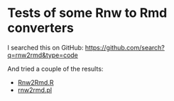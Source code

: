# Tests of some Rnw to Rmd converters

I searched this on GitHub: https://github.com/search?q=rnw2rmd&type=code

And tried a couple of the results:

* [Rnw2Rmd.R](https://raw.githubusercontent.com/mdsr-book/mdsr/389915038707052f92585d73eaf55bd13d4eb1cf/R/Rnw2Rmd.R)
* [rnw2rmd.pl](https://github.com/nxskok/stad29-notes/blob/712d5e99be7add5fac7407b0a189541c5d63fdb4/rnw2rmd.pl)
